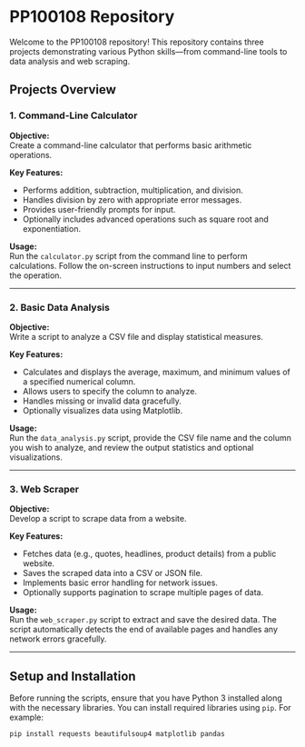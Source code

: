 # PP100108 Repository

Welcome to the PP100108 repository! This repository contains three projects demonstrating various Python skills—from command-line tools to data analysis and web scraping.

## Projects Overview

### 1. Command-Line Calculator
**Objective:**  
Create a command-line calculator that performs basic arithmetic operations.

**Key Features:**
- Performs addition, subtraction, multiplication, and division.
- Handles division by zero with appropriate error messages.
- Provides user-friendly prompts for input.
- Optionally includes advanced operations such as square root and exponentiation.

**Usage:**  
Run the `calculator.py` script from the command line to perform calculations. Follow the on-screen instructions to input numbers and select the operation.

---

### 2. Basic Data Analysis
**Objective:**  
Write a script to analyze a CSV file and display statistical measures.

**Key Features:**
- Calculates and displays the average, maximum, and minimum values of a specified numerical column.
- Allows users to specify the column to analyze.
- Handles missing or invalid data gracefully.
- Optionally visualizes data using Matplotlib.

**Usage:**  
Run the `data_analysis.py` script, provide the CSV file name and the column you wish to analyze, and review the output statistics and optional visualizations.

---

### 3. Web Scraper
**Objective:**  
Develop a script to scrape data from a website.

**Key Features:**
- Fetches data (e.g., quotes, headlines, product details) from a public website.
- Saves the scraped data into a CSV or JSON file.
- Implements basic error handling for network issues.
- Optionally supports pagination to scrape multiple pages of data.

**Usage:**  
Run the `web_scraper.py` script to extract and save the desired data. The script automatically detects the end of available pages and handles any network errors gracefully.

---

## Setup and Installation

Before running the scripts, ensure that you have Python 3 installed along with the necessary libraries. You can install required libraries using `pip`. For example:

```bash
pip install requests beautifulsoup4 matplotlib pandas
